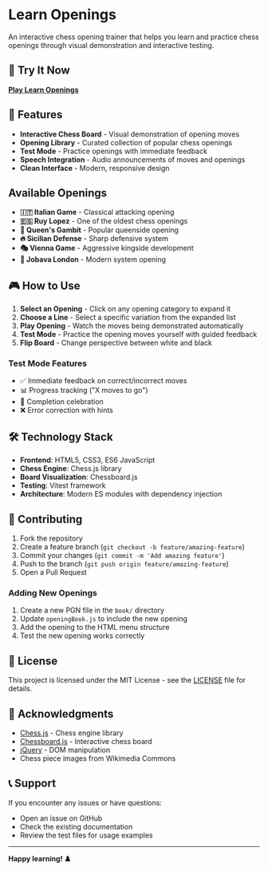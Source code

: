 # Learn Openings

An interactive chess opening trainer that helps you learn and practice chess openings through visual demonstration and interactive testing.

## 🚀 Try It Now

**[Play Learn Openings](https://rdsimes.github.io/learn-openings/)**

## 🎯 Features

- **Interactive Chess Board** - Visual demonstration of opening moves
- **Opening Library** - Curated collection of popular chess openings
- **Test Mode** - Practice openings with immediate feedback
- **Speech Integration** - Audio announcements of moves and openings
- **Clean Interface** - Modern, responsive design

##  Available Openings

- **🇮🇹 Italian Game** - Classical attacking opening
- **🇪🇸 Ruy Lopez** - One of the oldest chess openings
- **👑 Queen's Gambit** - Popular queenside opening
- **🔥 Sicilian Defense** - Sharp defensive system
- **🎭 Vienna Game** - Aggressive kingside development
- **🏰 Jobava London** - Modern system opening

## 🎮 How to Use

1. **Select an Opening** - Click on any opening category to expand it
2. **Choose a Line** - Select a specific variation from the expanded list
3. **Play Opening** - Watch the moves being demonstrated automatically
4. **Test Mode** - Practice the opening moves yourself with guided feedback
5. **Flip Board** - Change perspective between white and black

### Test Mode Features
- ✅ Immediate feedback on correct/incorrect moves
- 📊 Progress tracking ("X moves to go")
- 🎉 Completion celebration
- ❌ Error correction with hints

## 🛠️ Technology Stack

- **Frontend**: HTML5, CSS3, ES6 JavaScript
- **Chess Engine**: Chess.js library
- **Board Visualization**: Chessboard.js
- **Testing**: Vitest framework
- **Architecture**: Modern ES modules with dependency injection

## 🤝 Contributing

1. Fork the repository
2. Create a feature branch (`git checkout -b feature/amazing-feature`)
3. Commit your changes (`git commit -m 'Add amazing feature'`)
4. Push to the branch (`git push origin feature/amazing-feature`)
5. Open a Pull Request

### Adding New Openings

1. Create a new PGN file in the `book/` directory
2. Update `openingBook.js` to include the new opening
3. Add the opening to the HTML menu structure
4. Test the new opening works correctly

## 📄 License

This project is licensed under the MIT License - see the [LICENSE](LICENSE) file for details.

## 🙏 Acknowledgments

- [Chess.js](https://github.com/jhlywa/chess.js) - Chess engine library
- [Chessboard.js](https://chessboardjs.com/) - Interactive chess board
- [jQuery](https://jquery.com/) - DOM manipulation
- Chess piece images from Wikimedia Commons

## 📞 Support

If you encounter any issues or have questions:
- Open an issue on GitHub
- Check the existing documentation
- Review the test files for usage examples

---

**Happy learning! ♟️**

